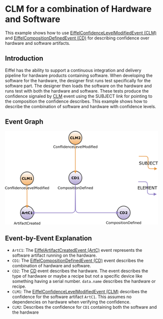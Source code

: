 <!---
   Copyright 2023 Ericsson AB.
   For a full list of individual contributors, please see the commit history.

   Licensed under the Apache License, Version 2.0 (the "License");
   you may not use this file except in compliance with the License.
   You may obtain a copy of the License at

       http://www.apache.org/licenses/LICENSE-2.0

   Unless required by applicable law or agreed to in writing, software
   distributed under the License is distributed on an "AS IS" BASIS,
   WITHOUT WARRANTIES OR CONDITIONS OF ANY KIND, either express or implied.
   See the License for the specific language governing permissions and
   limitations under the License.
--->

# CLM for a combination of Hardware and Software

This example shows how to use
[EiffelConfidenceLevelModifiedEvent (CLM)](../eiffel-vocabulary/EiffelConfidenceLevelModifiedEvent.md)
and [EiffelCompositionDefinedEvent (CD)](../eiffel-vocabulary/EiffelCompositionDefinedEvent.md)
for describing confidence over hardware and software artifacts.

## Introduction

Eiffel has the ability to support a continuous integration and delivery pipeline
for hardware products containing software. When developing the software for the
hardware, the designer first runs test specifically for the software part. The
designer then loads the software on the hardware and runs test with both the
hardware and software. These tests produce the confidence signaled
by [CLM](../eiffel-vocabulary/EiffelConfidenceLevelModifiedEvent.md) event using
the SUBJECT link for pointing to the composition the confidence describes. This
example shows how to describe the combination of software and hardware with
confidence levels.

## Event Graph

![Event graph for describing confidence over hardware and software](clm-for-hw-sw.png "Event graph for describing confidence over hardware and software")

## Event-by-Event Explanation

* `ArtC1`:
  The [EiffelArtifactCreatedEvent (ArtC)](../eiffel-vocabulary/EiffelArtifactCreatedEvent.md)
  event represents the software artifact running on the hardware.
* `CD1`:
  The [EiffelCompositionDefinedEvent (CD)](../eiffel-vocabulary/EiffelCompositionDefinedEvent.md)
  event describes the combination of hardware and software.
* `CD2`: The [CD](../eiffel-vocabulary/EiffelCompositionDefinedEvent.md) event
  describes the hardware. The event describes the type of hardware or maybe a
  recipe but not a specific device like something having a serial
  number. `data.name` describes the hardware or recipe.
* `CLM1`:
  The [EiffelConfidenceLevelModifiedEvent (CLM)](../eiffel-vocabulary/EiffelConfidenceLevelModifiedEvent.md)
  describes the confidence for the software artifact `ArtC1`. This assumes no
  dependencies on hardware when verifying the confidence.
* `CLM2`: Describes the confidence for `CD1` containing both the software and
  the hardware
